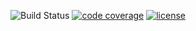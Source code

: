 ![Build Status](https://github.com/escapace/fsm/workflows/Release/badge.svg)
[![code coverage](https://codecov.io/gh/escapace/fsm/branch/master/graph/badge.svg)](https://codecov.io/gh/escapace/fsm)
[![license](https://img.shields.io/badge/license-Mozilla%20Public%20License%20Version%202.0-blue.svg)]()
